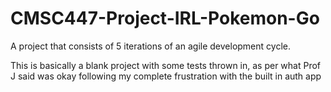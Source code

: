 # CMSC447-Project-IRL-Pokemon-Go
A project that consists of 5 iterations of an agile development cycle. 


This is basically a blank project with some tests thrown in, as per what Prof J said was okay following my
complete frustration with the built in auth app
